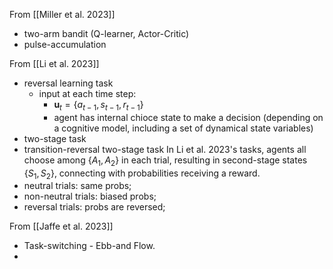From [[Miller et al. 2023]]
- two-arm bandit (Q-learner, Actor-Critic)
- pulse-accumulation

From [[Li et al. 2023]]
- reversal learning task
	- input at each time step: 
		- $\mathbf{u}_t = \{ a_{t - 1}, s_{t - 1}, r_{t - 1} \}$
		- agent has internal chioce state to make a decision (depending on a cognitive model, including a set of dynamical state variables)
- two-stage task
- transition-reversal two-stage task
In Li et al. 2023's tasks, agents all choose among $\{  A_{1}, A_{2} \}$ in each trial, resulting in second-stage states $\{ S_{1}, S_{2} \}$, connecting with probabilities receiving a reward. 
- neutral trials: same probs; 
- non-neutral trials: biased probs;
- reversal trials: probs are reversed;


From [[Jaffe et al. 2023]]
- Task-switching - Ebb-and Flow.
- 